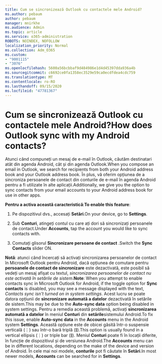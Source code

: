 ```yaml
---
title: Cum se sincronizează Outlook cu contactele mele Android?
ms.author: pebaum
author: pebaum
manager: mnirkhe
ms.audience: Admin
ms.topic: article
ms.service: o365-administration
ROBOTS: NOINDEX, NOFOLLOW
localization_priority: Normal
ms.collection: Adm_O365
ms.custom:
- "9001115"
- "3076"
ms.openlocfilehash: 5600a56bcbbaf9d484986e1d4d45397dda936a4b
ms.sourcegitcommit: c6692ce0fa1358ec3529e59ca0ecdfdea4cdc759
ms.translationtype: MT
ms.contentlocale: ro-RO
ms.lasthandoff: 09/15/2020
ms.locfileid: "47781367"
---
```

# <a name="how-does-outlook-sync-with-my-android-contacts"></a><span data-ttu-id="c0b0c-102">Cum se sincronizează Outlook cu contactele mele Android?</span><span class="sxs-lookup"><span data-stu-id="c0b0c-102">How does Outlook sync with my Android contacts?</span></span>

<span data-ttu-id="c0b0c-103">Atunci când compuneți un mesaj de e-mail în Outlook, căutăm destinatari atât din agenda Android, cât și din agenda Outlook.</span><span class="sxs-lookup"><span data-stu-id="c0b0c-103">When you compose an email in Outlook, we search for recipients from both your Android address book and your Outlook address book.</span></span> <span data-ttu-id="c0b0c-104">În plus, vă oferim opțiunea de a sincroniza persoanele de contact din conturile de e-mail în agenda Android pentru a fi utilizate în alte aplicații.</span><span class="sxs-lookup"><span data-stu-id="c0b0c-104">Additionally, we give you the option to sync contacts from your email accounts to your Android address book for use in other apps.</span></span> 
 
<span data-ttu-id="c0b0c-105">**Pentru a activa această caracteristică**:</span><span class="sxs-lookup"><span data-stu-id="c0b0c-105">**To enable this feature**:</span></span>
 
1. <span data-ttu-id="c0b0c-106">Pe dispozitivul dvs., accesați **Setări**.</span><span class="sxs-lookup"><span data-stu-id="c0b0c-106">On your device, go to **Settings**.</span></span>

2. <span data-ttu-id="c0b0c-107">Sub **Conturi**, atingeți contul cu care ați dori să sincronizați persoanele de contact.</span><span class="sxs-lookup"><span data-stu-id="c0b0c-107">Under **Accounts**, tap the account you would like to sync contacts with.</span></span>

3. <span data-ttu-id="c0b0c-108">Comutați glisorul **Sincronizare persoane de contact** .</span><span class="sxs-lookup"><span data-stu-id="c0b0c-108">Switch the **Sync Contacts** slider ON.</span></span>
 
<span data-ttu-id="c0b0c-109">**Notă**: atunci când încercați să activați sincronizarea persoanelor de contact în Microsoft Outlook pentru Android, dacă opțiunea de comutare pentru **persoanele de contact de sincronizare** este dezactivată, este posibil să vedeți un mesaj afișat cu textul, *sincronizarea persoanelor de contact nu este activată în setările de sistem*.</span><span class="sxs-lookup"><span data-stu-id="c0b0c-109">**Note**: When you attempt to enable contacts sync in Microsoft Outlook for Android, if the toggle option for **Sync contacts** is disabled, you may see a message displayed with the text, *Contacts sync isn't turned on in system settings*.</span></span> <span data-ttu-id="c0b0c-110">Acest lucru se poate datora opțiunii de **sincronizare automată a datelor** dezactivată în setările de sistem.</span><span class="sxs-lookup"><span data-stu-id="c0b0c-110">This may be due to the **Auto-sync data** option being disabled in system settings.</span></span> <span data-ttu-id="c0b0c-111">Pentru a remedia această problemă, activați  **sincronizarea automată a datelor** în meniul  **Conturi** din  **setările**sistemului Android.</span><span class="sxs-lookup"><span data-stu-id="c0b0c-111">To fix this issue, enable  **Auto-sync data** in the  **Accounts** menu in the Android system  **Settings**.</span></span> <span data-ttu-id="c0b0c-112">Această opțiune este de obicei găsită într-o suspensie verticală (⋮) sau într-o bară triplă (⫼).</span><span class="sxs-lookup"><span data-stu-id="c0b0c-112">This option is usually found in a vertical ellipsis (⋮) or triple bar (⫼).</span></span> <span data-ttu-id="c0b0c-113">Meniul  **Conturi** poate fi în locații diferite, în funcție de dispozitivul și de versiunea Android.</span><span class="sxs-lookup"><span data-stu-id="c0b0c-113">The  **Accounts** menu can be in different locations, depending on the make of the device and version of Android.</span></span> <span data-ttu-id="c0b0c-114">În cele mai noi modele, **conturile** pot fi căutate în **Setări**.</span><span class="sxs-lookup"><span data-stu-id="c0b0c-114">In most newer models, **Accounts** can be searched for in **Settings**.</span></span>